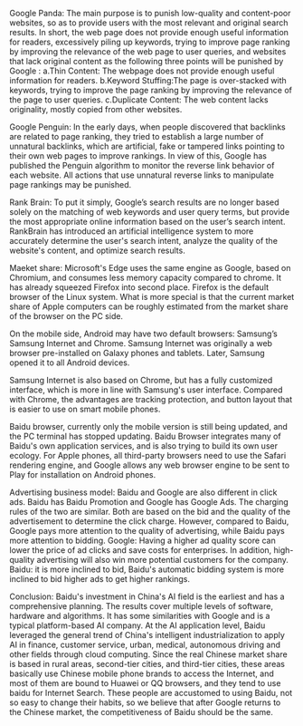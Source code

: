 
Google Panda:
The main purpose is to punish low-quality and content-poor websites, so as to provide users with the most relevant and original search results. In short, the web page does not provide enough useful information for readers, excessively piling up keywords, trying to improve page ranking by improving the relevance of the web page to user queries, and websites that lack original content as the following three points will be punished by Google :
a.Thin Content: The webpage does not provide enough useful information for readers.
b.Keyword Stuffing:The page is over-stacked with keywords, trying to improve the page ranking by improving the relevance of the page to user queries.
c.Duplicate Content: The web content lacks originality, mostly copied from other websites.

Google Penguin:
In the early days, when people discovered that backlinks are related to page ranking, they tried to establish a large number of unnatural backlinks, which are artificial, fake or tampered links pointing to their own web pages to improve rankings. In view of this, Google has published the Penguin algorithm to monitor the reverse link behavior of each website. All actions that use unnatural reverse links to manipulate page rankings may be punished.

Rank Brain:
To put it simply, Google’s search results are no longer based solely on the matching of web keywords and user query terms, but provide the most appropriate online information based on the user’s search intent. RankBrain has introduced an artificial intelligence system to more accurately determine the user's search intent, analyze the quality of the website's content, and optimize search results.

Maeket share:
Microsoft's Edge uses the same engine as Google, based on Chromium, and consumes less memory capacity compared to chrome. It has already squeezed Firefox into second place. Firefox is the default browser of the Linux system. What is more special is that the current market share of Apple computers can be roughly estimated from the market share of the browser on the PC side.

On the mobile side, Android may have two default browsers: Samsung’s Samsung Internet and Chrome. Samsung Internet was originally a web browser pre-installed on Galaxy phones and tablets. Later, Samsung opened it to all Android devices.

Samsung Internet is also based on Chrome, but has a fully customized interface, which is more in line with Samsung's user interface. Compared with Chrome, the advantages are tracking protection, and button layout that is easier to use on smart mobile phones.

Baidu browser, currently only the mobile version is still being updated, and the PC terminal has stopped updating. Baidu Browser integrates many of Baidu's own application services, and is also trying to build its own user ecology.
For Apple phones, all third-party browsers need to use the Safari rendering engine, and Google allows any web browser engine to be sent to Play for installation on Android phones.

Advertising business model:
Baidu and Google are also different in click ads. Baidu has Baidu Promotion and Google has Google Ads. The charging rules of the two are similar. Both are based on the bid and the quality of the advertisement to determine the click charge. However, compared to Baidu, Google pays more attention to the quality of advertising, while Baidu pays more attention to bidding.
Google: Having a higher ad quality score can lower the price of ad clicks and save costs for enterprises. In addition, high-quality advertising will also win more potential customers for the company. 
Baidu: it is more inclined to bid, Baidu's automatic bidding system is more inclined to bid higher ads to get higher rankings.

Conclusion:
Baidu's investment in China's AI field is the earliest and has a comprehensive planning. The results cover multiple levels of software, hardware and algorithms. It has some similarities with Google and is a typical platform-based AI company.
At the AI application level, Baidu leveraged the general trend of China's intelligent industrialization to apply AI in finance, customer service, urban, medical, autonomous driving and other fields through cloud computing.
Since the real Chinese market share is based in rural areas, second-tier cities, and third-tier cities, these areas basically use Chinese mobile phone brands to access the Internet, and most of them are bound to Huawei or QQ browsers, and they tend to use baidu for Internet Search. These people are accustomed to using Baidu, not so easy to change their habits, so we believe that after Google returns to the Chinese market, the competitiveness of Baidu should be the same.



